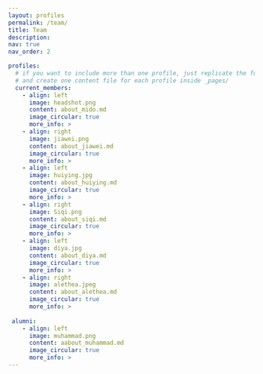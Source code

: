 ```yaml
---
layout: profiles
permalink: /team/
title: Team
description: 
nav: true
nav_order: 2

profiles:
  # if you want to include more than one profile, just replicate the following block
  # and create one content file for each profile inside _pages/
  current_members:
    - align: left
      image: headshot.png
      content: about_mido.md
      image_circular: true
      more_info: >
    - align: right
      image: jiawei.png
      content: about_jiawei.md
      image_circular: true
      more_info: >
    - align: left
      image: huiying.jpg
      content: about_huiying.md
      image_circular: true
      more_info: >
    - align: right
      image: Siqi.png
      content: about_siqi.md
      image_circular: true
      more_info: >
    - align: left
      image: diya.jpg
      content: about_diya.md
      image_circular: true
      more_info: >
    - align: right
      image: alethea.jpeg
      content: about_alethea.md
      image_circular: true
      more_info: >
        
 alumni:
    - align: left
      image: muhammad.png
      content: aabout_muhammad.md
      image_circular: true
      more_info: >  
---
```

